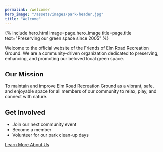 ```yaml
---
permalink: /welcome/
hero_image: "/assets/images/park-header.jpg"
title: "Welcome"
---
```


{% include hero.html
image=page.hero_image
title=page.title
text="Preserving our green space since 2005"
%}

Welcome to the official website of the Friends of Elm Road Recreation Ground. We are a community-driven organization dedicated to preserving, enhancing, and promoting our beloved local green space.

## Our Mission
To maintain and improve Elm Road Recreation Ground as a vibrant, safe, and enjoyable space for all members of our community to relax, play, and connect with nature.

## Get Involved
- Join our next community event
- Become a member
- Volunteer for our park clean-up days

[Learn More About Us](/about/)

